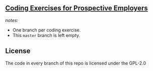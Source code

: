 ## [Coding Exercises for Prospective Employers](https://github.com/warren-bank/job-applicant-coding-exercises)

*notes:*
* One branch per coding exercise.
* This `master` branch is left empty.

## License

The code in every branch of this repo is licensed under the GPL-2.0
